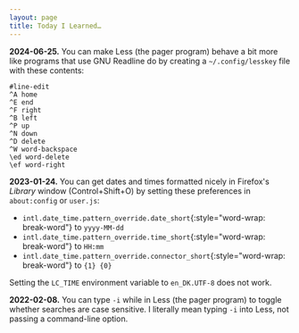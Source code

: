 ```yaml
---
layout: page
title: Today I Learned…
---
```


**2024-06-25.**  You can make Less (the pager program) behave a bit more like programs
that use GNU Readline do by creating a `~/.config​/lesskey` file with these contents:

    #line-edit
    ^A home
    ^E end
    ^F right
    ^B left
    ^P up
    ^N down
    ^D delete
    ^W word-backspace
    \ed word-delete
    \ef word-right

**2023-01-24.**  You can get dates and times formatted nicely in Firefox's <i>Library</i>
window (Control+Shift+O) by setting these preferences in `about:config` or `user.js`:

* `intl.date_time.pattern_override.date_short`{:style="word-wrap: break-word"} to
  `yyyy-MM-dd`
* `intl.date_time.pattern_override.time_short`{:style="word-wrap: break-word"} to `HH:mm`
* `intl.date_time.pattern_override.connector_short`{:style="word-wrap: break-word"} to
  `{1} {0}`

Setting the `LC_TIME` environment variable to `en_DK.UTF-8` does not work.

**2022-02-08.**  You can type `-i` while in Less (the pager program) to toggle whether
searches are case sensitive.  I literally mean typing `-i` into Less, not passing a
command-line option.
